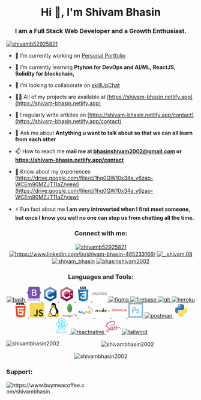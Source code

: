 <h1 align="center">Hi 👋, I'm Shivam Bhasin</h1>
<h3 align="center">I am a Full Stack Web Developer and a Growth Enthusiast.</h3>

<p align="left"> <a href="https://twitter.com/shivamb52925821" target="blank"><img src="https://img.shields.io/twitter/follow/shivamb52925821?logo=twitter&style=for-the-badge" alt="shivamb52925821" /></a> </p>

- 🔭 I’m currently working on [Personal Portfolio](https://github.com/ShivamBhasin2002/portfolio)

- 🌱 I’m currently learning **Ptyhon for DevOps and AI/ML, ReactJS, Solidity for blockchain,**

- 👯 I’m looking to collaborate on [skillUpChat](https://github.com/ShivamBhasin2002/skillUpChat)

- 👨‍💻 All of my projects are available at [https://shivam-bhasin.netlify.app](https://shivam-bhasin.netlify.app)

- 📝 I regularly write articles on [https://shivam-bhasin.netlify.app/contact](https://shivam-bhasin.netlify.app/contact)

- 💬 Ask me about **Antything u want to talk about so that we can all learn from each other**

- 📫 How to reach me **mail me at bhasinshivam2002@gmail.com or https://shivam-bhasin.netlify.app/contact**

- 📄 Know about my experiences [https://drive.google.com/file/d/1hq0QW10x34a_y6zao-WCEm90MZJT11aZ/view](https://drive.google.com/file/d/1hq0QW10x34a_y6zao-WCEm90MZJT11aZ/view)

- ⚡ Fun fact about me **I am very introverted when I first meet someone, but once I know you well no one can stop us from chatting all the time.**

<h3 align="center">Connect with me:</h3>
<p align="center">
<a href="https://twitter.com/shivamb52925821" target="blank"><img align="center" src="https://raw.githubusercontent.com/rahuldkjain/github-profile-readme-generator/master/src/images/icons/Social/twitter.svg" alt="shivamb52925821" height="30" width="40" /></a>
<a href="https://linkedin.com/in/https://www.linkedin.com/in/shivam-bhasin-465233166/" target="blank"><img align="center" src="https://raw.githubusercontent.com/rahuldkjain/github-profile-readme-generator/master/src/images/icons/Social/linked-in-alt.svg" alt="https://www.linkedin.com/in/shivam-bhasin-465233166/" height="30" width="40" /></a>
<a href="https://instagram.com/_.shivam.08" target="blank"><img align="center" src="https://raw.githubusercontent.com/rahuldkjain/github-profile-readme-generator/master/src/images/icons/Social/instagram.svg" alt="_.shivam.08" height="30" width="40" /></a>
<a href="https://www.codechef.com/users/shivam_bhasin" target="blank"><img align="center" src="https://cdn.jsdelivr.net/npm/simple-icons@3.1.0/icons/codechef.svg" alt="shivam_bhasin" height="30" width="40" /></a>
<a href="https://www.leetcode.com/bhasinshivam2002" target="blank"><img align="center" src="https://raw.githubusercontent.com/rahuldkjain/github-profile-readme-generator/master/src/images/icons/Social/leet-code.svg" alt="bhasinshivam2002" height="30" width="40" /></a>
</p>

<h3 align="center">Languages and Tools:</h3>
<p align="center"> <a href="https://www.gnu.org/software/bash/" target="_blank" rel="noreferrer"> <img src="https://www.vectorlogo.zone/logos/gnu_bash/gnu_bash-icon.svg" alt="bash" width="40" height="40"/> </a> <a href="https://getbootstrap.com" target="_blank" rel="noreferrer"> <img src="https://raw.githubusercontent.com/devicons/devicon/master/icons/bootstrap/bootstrap-plain-wordmark.svg" alt="bootstrap" width="40" height="40"/> </a> <a href="https://www.cprogramming.com/" target="_blank" rel="noreferrer"> <img src="https://raw.githubusercontent.com/devicons/devicon/master/icons/c/c-original.svg" alt="c" width="40" height="40"/> </a> <a href="https://www.w3schools.com/cpp/" target="_blank" rel="noreferrer"> <img src="https://raw.githubusercontent.com/devicons/devicon/master/icons/cplusplus/cplusplus-original.svg" alt="cplusplus" width="40" height="40"/> </a> <a href="https://www.w3schools.com/css/" target="_blank" rel="noreferrer"> <img src="https://raw.githubusercontent.com/devicons/devicon/master/icons/css3/css3-original-wordmark.svg" alt="css3" width="40" height="40"/> </a> <a href="https://expressjs.com" target="_blank" rel="noreferrer"> <img src="https://raw.githubusercontent.com/devicons/devicon/master/icons/express/express-original-wordmark.svg" alt="express" width="40" height="40"/> </a> <a href="https://www.figma.com/" target="_blank" rel="noreferrer"> <img src="https://www.vectorlogo.zone/logos/figma/figma-icon.svg" alt="figma" width="40" height="40"/> </a> <a href="https://firebase.google.com/" target="_blank" rel="noreferrer"> <img src="https://www.vectorlogo.zone/logos/firebase/firebase-icon.svg" alt="firebase" width="40" height="40"/> </a> <a href="https://git-scm.com/" target="_blank" rel="noreferrer"> <img src="https://www.vectorlogo.zone/logos/git-scm/git-scm-icon.svg" alt="git" width="40" height="40"/> </a> <a href="https://heroku.com" target="_blank" rel="noreferrer"> <img src="https://www.vectorlogo.zone/logos/heroku/heroku-icon.svg" alt="heroku" width="40" height="40"/> </a> <a href="https://www.w3.org/html/" target="_blank" rel="noreferrer"> <img src="https://raw.githubusercontent.com/devicons/devicon/master/icons/html5/html5-original-wordmark.svg" alt="html5" width="40" height="40"/> </a> <a href="https://developer.mozilla.org/en-US/docs/Web/JavaScript" target="_blank" rel="noreferrer"> <img src="https://raw.githubusercontent.com/devicons/devicon/master/icons/javascript/javascript-original.svg" alt="javascript" width="40" height="40"/> </a> <a href="https://www.linux.org/" target="_blank" rel="noreferrer"> <img src="https://raw.githubusercontent.com/devicons/devicon/master/icons/linux/linux-original.svg" alt="linux" width="40" height="40"/> </a> <a href="https://www.mongodb.com/" target="_blank" rel="noreferrer"> <img src="https://raw.githubusercontent.com/devicons/devicon/master/icons/mongodb/mongodb-original-wordmark.svg" alt="mongodb" width="40" height="40"/> </a> <a href="https://www.mysql.com/" target="_blank" rel="noreferrer"> <img src="https://raw.githubusercontent.com/devicons/devicon/master/icons/mysql/mysql-original-wordmark.svg" alt="mysql" width="40" height="40"/> </a> <a href="https://nodejs.org" target="_blank" rel="noreferrer"> <img src="https://raw.githubusercontent.com/devicons/devicon/master/icons/nodejs/nodejs-original-wordmark.svg" alt="nodejs" width="40" height="40"/> </a> <a href="https://www.oracle.com/" target="_blank" rel="noreferrer"> <img src="https://raw.githubusercontent.com/devicons/devicon/master/icons/oracle/oracle-original.svg" alt="oracle" width="40" height="40"/> </a> <a href="https://www.photoshop.com/en" target="_blank" rel="noreferrer"> <img src="https://raw.githubusercontent.com/devicons/devicon/master/icons/photoshop/photoshop-line.svg" alt="photoshop" width="40" height="40"/> </a> <a href="https://postman.com" target="_blank" rel="noreferrer"> <img src="https://www.vectorlogo.zone/logos/getpostman/getpostman-icon.svg" alt="postman" width="40" height="40"/> </a> <a href="https://www.python.org" target="_blank" rel="noreferrer"> <img src="https://raw.githubusercontent.com/devicons/devicon/master/icons/python/python-original.svg" alt="python" width="40" height="40"/> </a> <a href="https://reactjs.org/" target="_blank" rel="noreferrer"> <img src="https://raw.githubusercontent.com/devicons/devicon/master/icons/react/react-original-wordmark.svg" alt="react" width="40" height="40"/> </a> <a href="https://reactnative.dev/" target="_blank" rel="noreferrer"> <img src="https://reactnative.dev/img/header_logo.svg" alt="reactnative" width="40" height="40"/> </a> <a href="https://sass-lang.com" target="_blank" rel="noreferrer"> <img src="https://raw.githubusercontent.com/devicons/devicon/master/icons/sass/sass-original.svg" alt="sass" width="40" height="40"/> </a> <a href="https://tailwindcss.com/" target="_blank" rel="noreferrer"> <img src="https://www.vectorlogo.zone/logos/tailwindcss/tailwindcss-icon.svg" alt="tailwind" width="40" height="40"/> </a> </p>
<p align="center">
  <img align="left" src="https://github-readme-stats.vercel.app/api/top-langs?username=shivambhasin2002&show_icons=true&locale=en&layout=compact" alt="shivambhasin2002" />
</p>
<p align="center">
  <img align="center" width="50%" src="https://github-readme-stats.vercel.app/api?username=shivambhasin2002&show_icons=true&locale=en" alt="shivambhasin2002" />
</p>
<p align="center">
  <img align="center" src="https://github-readme-streak-stats.herokuapp.com/?user=shivambhasin2002&" alt="shivambhasin2002" />
</p>

<h3 align="left">Support:</h3>
<p><a href="https://www.buymeacoffee.com/https://www.buymeacoffee.com/shivambhasin"> <img align="left" src="https://cdn.buymeacoffee.com/buttons/v2/default-yellow.png" height="50" width="210" alt="https://www.buymeacoffee.com/shivambhasin" /></a></p><br><br>

